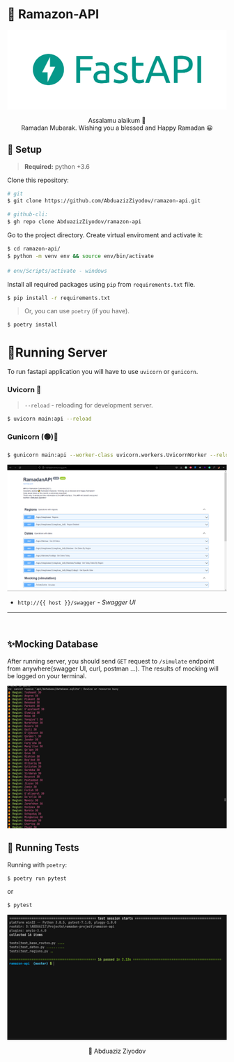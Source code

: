 # **🕌 Ramazon-API**

![FASTAPI_LOGO](/screenshots/fastapi.png)

<p align="center"> 
  Assalamu alaikum 👋 <br>
  Ramadan Mubarak. Wishing you a blessed and Happy Ramadan 😀
</p>

## **🧰 Setup**

> **Required:** python +3.6

Clone this repository:

```bash
# git
$ git clone https://github.com/AbduazizZiyodov/ramazon-api.git
```

```bash
# github-cli:
$ gh repo clone AbduazizZiyodov/ramazon-api
```

Go to the project directory. Create virtual enviroment and activate it:

```bash
$ cd ramazon-api/
$ python -m venv env && source env/bin/activate

# env/Scripts/activate - windows
```

Install all required packages using `pip` from `requirements.txt` file.

```bash
$ pip install -r requirements.txt
```

> Or, you can use `poetry` (if you have).

```
$ poetry install
```

# **🚀Running Server**

To run fastapi application you will have to use `uvicorn` or `gunicorn`.

### **Uvicorn** 🦄

> `--reload` - reloading for development server.

```bash
$ uvicorn main:api --reload
```

### **Gunicorn** (🟢)🦄

```bash
$ gunicorn main:api --worker-class uvicorn.workers.UvicornWorker --reload
```

![SWAGGER_UI](/screenshots/swagger-ui.PNG)

- `http://{{ host }}/swagger` - _Swagger UI_

<hr><br>

## **✨Mocking Database**

After running server, you should send `GET` request to `/simulate` endpoint from anywhere(swagger UI, curl, postman ...). The results of mocking will be logged on your terminal.

![MOCK_RESULT](/screenshots/mock-result.PNG)

## **🧪 Running Tests**

Running with `poetry`:

```bash
$ poetry run pytest
```

or

```bash
$ pytest
```

![TEST](/screenshots/test-result.PNG)

<p align="center"> 
  🐍 Abduaziz Ziyodov 
</p>
